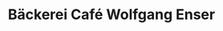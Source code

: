 ---
title: "Bäckerei Café Wolfgang Enser"
url: /ried-im-innkreis/baeckerei-cafe-wolfgang-enser/
shop: Bäckerei
---